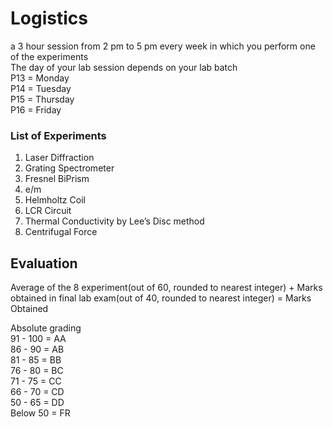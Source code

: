 # Logistics
a 3 hour session from 2 pm to 5 pm every week in which you perform one of the experiments  
The day of your lab session depends on your lab batch  
P13 = Monday  
P14 = Tuesday  
P15 = Thursday  
P16 = Friday  

### List of Experiments
1) Laser Diffraction
2) Grating Spectrometer
3) Fresnel BiPrism
4) e/m
5) Helmholtz Coil
6) LCR Circuit
7) Thermal Conductivity by Lee’s Disc method
8) Centrifugal Force 

## Evaluation
Average of the 8 experiment(out of 60, rounded to nearest integer) + Marks obtained in final lab exam(out of 40, rounded to nearest integer) = Marks Obtained  

Absolute grading  
91 - 100 = AA  
86 - 90 = AB  
81 - 85 = BB  
76 - 80 = BC  
71 - 75 = CC  
66 - 70 = CD  
50 - 65 = DD  
Below 50 = FR   
